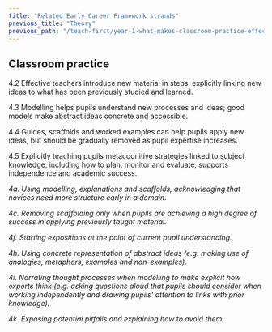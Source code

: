 ```yaml
---
title: "Related Early Career Framework strands"
previous_title: "Theory"
previous_path: "/teach-first/year-1-what-makes-classroom-practice-effective/spring-week-2-ect-theory"
---
```


## Classroom practice

4.2 Effective teachers introduce new material in steps, explicitly linking new ideas to what has been previously studied and learned.

4.3 Modelling helps pupils understand new processes and ideas; good models make abstract ideas concrete and accessible.

4.4 Guides, scaffolds and worked examples can help pupils apply new ideas, but should be gradually removed as pupil expertise increases.

4.5 Explicitly teaching pupils metacognitive strategies linked to subject knowledge, including how to plan, monitor and evaluate, supports independence and academic success.

_4a. Using modelling, explanations and scaffolds, acknowledging that novices need more structure early in a domain._

_4c. Removing scaffolding only when pupils are achieving a high degree of success in applying previously taught material._

_4f. Starting expositions at the point of current pupil understanding._

_4h. Using concrete representation of abstract ideas (e.g. making use of analogies, metaphors, examples and non-examples)._

_4i. Narrating thought processes when modelling to make explicit how experts think (e.g. asking questions aloud that pupils should consider when working independently and drawing pupils' attention to links with prior knowledge)._

_4k. Exposing potential pitfalls and explaining how to avoid them._
